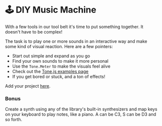 # 🕹 DIY Music Machine

With a few tools in our tool belt it's time to put something together. It doesn't have to be complex!

The task is to play one or more sounds in an interactive way and make some kind of visual reaction. Here are a few pointers:

* Start out simple and expand as you go
* Find your own sounds to make it more personal
* Use the `Tone.Meter` to make the visuals feel alive
* Check out the [Tone.js examples page](https://tonejs.github.io/examples/)
* If you get bored or stuck, and a ton of effects!

Add your project [here](https://docs.google.com/spreadsheets/d/15LsCGQoDvBsUhtxh4AEtFfmS4uuM_7NA1wlCTeSKvJk/edit?usp=sharing).

### **Bonus**

Create a synth using any of the library's built-in synthesizers and map keys on your keyboard to play notes, like a piano. A can be C3, S can be D3 and so forth.



